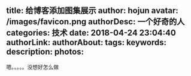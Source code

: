 title: 给博客添加图集展示
author: hojun
avatar: /images/favicon.png
authorDesc: 一个好奇的人
categories: 技术
date: 2018-04-24 23:04:40
authorLink:
authorAbout:
tags:
keywords:
description:
photos:
---
嗯。。。。。没想好怎么做